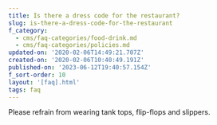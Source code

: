 ```yaml
---
title: Is there a dress code for the restaurant?
slug: is-there-a-dress-code-for-the-restaurant
f_category:
  - cms/faq-categories/food-drink.md
  - cms/faq-categories/policies.md
updated-on: '2020-02-06T14:49:21.707Z'
created-on: '2020-02-06T10:40:49.191Z'
published-on: '2023-06-12T19:40:57.154Z'
f_sort-order: 10
layout: '[faq].html'
tags: faq
---
```


Please refrain from wearing tank tops, flip-flops and slippers.

‍
